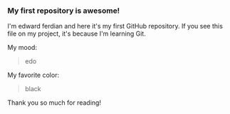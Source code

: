 ### My first repository is awesome! 

I'm edward ferdian and here it's my first GitHub repository.
If you see this file on my project, it's because I'm learning Git.

My mood:

> edo

My favorite color: 

> black

Thank you so much for reading!
